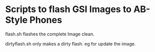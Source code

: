 # Scripts to flash GSI Images to AB-Style Phones

flash.sh flashes the complete Image clean.

dirtyflash.sh only makes a dirty flash. eg for update the image.
